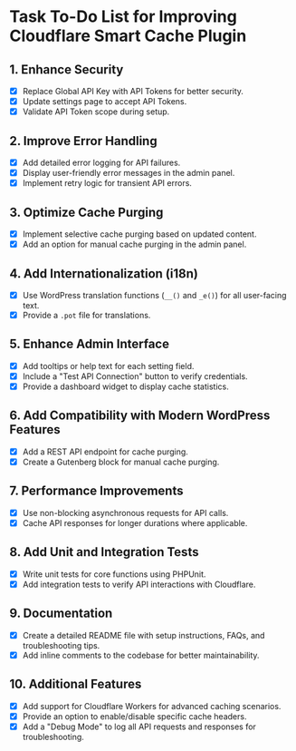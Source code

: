 # Task To-Do List for Improving Cloudflare Smart Cache Plugin

## 1. Enhance Security
- [x] Replace Global API Key with API Tokens for better security.
- [x] Update settings page to accept API Tokens.
- [x] Validate API Token scope during setup.

## 2. Improve Error Handling
- [x] Add detailed error logging for API failures.
- [x] Display user-friendly error messages in the admin panel.
- [x] Implement retry logic for transient API errors.

## 3. Optimize Cache Purging
- [x] Implement selective cache purging based on updated content.
- [x] Add an option for manual cache purging in the admin panel.

## 4. Add Internationalization (i18n)
- [x] Use WordPress translation functions (`__()` and `_e()`) for all user-facing text.
- [x] Provide a `.pot` file for translations.

## 5. Enhance Admin Interface
- [x] Add tooltips or help text for each setting field.
- [x] Include a "Test API Connection" button to verify credentials.
- [x] Provide a dashboard widget to display cache statistics.

## 6. Add Compatibility with Modern WordPress Features
- [x] Add a REST API endpoint for cache purging.
- [x] Create a Gutenberg block for manual cache purging.

## 7. Performance Improvements
- [x] Use non-blocking asynchronous requests for API calls.
- [x] Cache API responses for longer durations where applicable.

## 8. Add Unit and Integration Tests
- [x] Write unit tests for core functions using PHPUnit.
- [x] Add integration tests to verify API interactions with Cloudflare.

## 9. Documentation
- [x] Create a detailed README file with setup instructions, FAQs, and troubleshooting tips.
- [x] Add inline comments to the codebase for better maintainability.

## 10. Additional Features
- [x] Add support for Cloudflare Workers for advanced caching scenarios.
- [x] Provide an option to enable/disable specific cache headers.
- [x] Add a "Debug Mode" to log all API requests and responses for troubleshooting.

